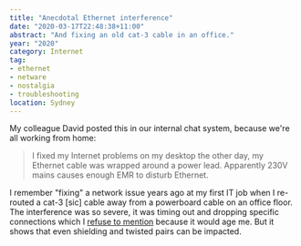 ```yaml
---
title: "Anecdotal Ethernet interference"
date: "2020-03-17T22:48:38+11:00"
abstract: "And fixing an old cat-3 cable in an office."
year: "2020"
category: Internet
tag:
- ethernet
- netware
- nostalgia
- troubleshooting
location: Sydney
---
```

My colleague David posted this in our internal chat system, because we're all working from home:

> I fixed my Internet problems on my desktop the other day, my Ethernet cable was wrapped around a power lead. Apparently 230V mains causes enough EMR to disturb Ethernet.

I remember "fixing" a network issue years ago at my first IT job when I re-routed a cat-3 [sic] cable away from a powerboard cable on an office floor. The interference was so severe, it was timing out and dropping specific connections which I [refuse to mention](https://en.wikipedia.org/wiki/NetWare) because it would age me. But it shows that even shielding and twisted pairs can be impacted.

